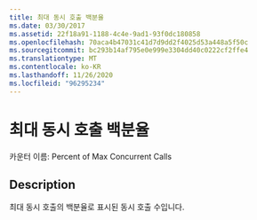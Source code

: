 ```yaml
---
title: 최대 동시 호출 백분율
ms.date: 03/30/2017
ms.assetid: 22f18a91-1188-4c4e-9ad1-93f0dc180858
ms.openlocfilehash: 70aca4b47031c41d7d9dd2f4025d53a448a5f50c
ms.sourcegitcommit: bc293b14af795e0e999e3304dd40c0222cf2ffe4
ms.translationtype: MT
ms.contentlocale: ko-KR
ms.lasthandoff: 11/26/2020
ms.locfileid: "96295234"
---
```

# <a name="percent-of-max-concurrent-calls"></a>최대 동시 호출 백분율

카운터 이름: Percent of Max Concurrent Calls  
  
## <a name="description"></a>Description  

 최대 동시 호출의 백분율로 표시된 동시 호출 수입니다.
